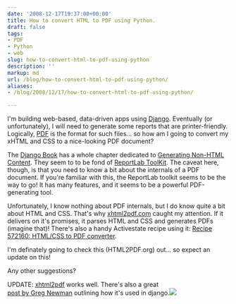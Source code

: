 ```yaml
---
date: '2008-12-17T19:37:00+00:00'
title: How to convert HTML to PDF using Python.
draft: false
tags:
- PDF
- Python
- web
slug: how-to-convert-html-to-pdf-using-python
description: ''
markup: md
url: /blog/how-to-convert-html-to-pdf-using-python/
aliases:
- /blog/2008/12/17/how-to-convert-html-to-pdf-using-python/

---
```


I'm building web-based, data-driven apps using [Django](http://www.djangoproject.com/). Eventually (or unfortunately), I will need to generate some reports that are printer-friendly. Logically, [PDF](http://en.wikipedia.org/wiki/Portable_Document_Format) is the format for such files... so how am I going to convert my xHTML and CSS to a nice-looking PDF document?  
  
The [Django Book](http://www.djangobook.com/) has a whole chapter dedicated to [Generating Non-HTML Content](http://www.djangobook.com/en/1.0/chapter11/). They seem to to be fond of [ReportLab ToolKit](http://www.reportlab.org/rl_toolkit.html). The caveat here, though, is that you need to know a bit about the internals of a PDF document. If you're familiar with this, the ReportLab toolkit seems to be the way to go! It has many features, and it seems to be a powerful PDF-generating tool.  
  
Unfortunately, I know nothing about PDF internals, but I do know quite a bit about HTML and CSS. That's why [xhtml2pdf.com](http://www.xhtml2pdf.com/) caught my attention. If it delivers on it's promises, it parses HTML and CSS and generates PDFs (imagine that)! There's also a handy Activestate recipe using it: [Recipe 572160: HTML/CSS to PDF converter](http://code.activestate.com/recipes/572160/).  
  
I'm definately going to check this (HTML2PDF.org) out... so expect an update on this!  
  
Any other suggestions?  
  
UPDATE: [xhtml2pdf](http://www.xhtml2pdf.com/) works well. There's also a great  
[post by Greg Newman](http://www.20seven.org/journal/2008/11/pdf-generation-with-pisa-in-django.html) outlining how it's used in django.![](https://blogger.googleusercontent.com/tracker/4123748873183487963-7973631231608601676?l=bradmontgomery.blogspot.com)